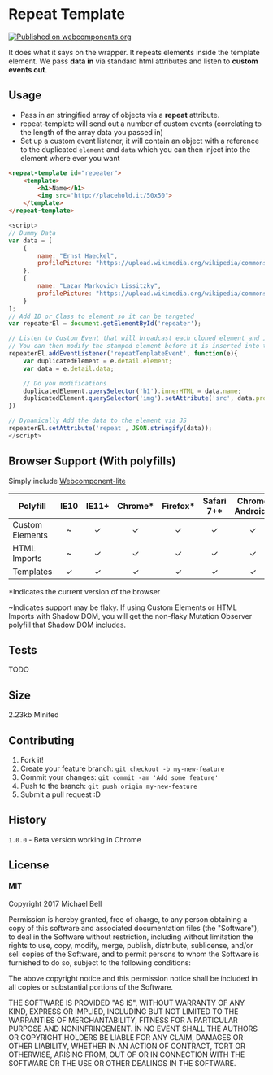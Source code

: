 


# Repeat Template
[![Published on webcomponents.org](https://img.shields.io/badge/webcomponents.org-published-blue.svg)](https://beta.webcomponents.org/element/MichaelFBA/repeat-template)

It does what it says on the wrapper. It repeats elements inside the template element.
We pass **data in** via standard html attributes and listen to **custom events out**.

## Usage
- Pass in an stringified array of objects via a **repeat** attribute.
- repeat-template will send out a number of custom events (correlating to the length of the array data you passed in)
- Set up a custom event listener, it will contain an object with a reference to the duplicated `element` and `data` which you can then inject into the element where ever you want

<!--
```
<custom-element-demo>
  <template>
    <link rel="import" href="src/repeat-template.html">
  </template>
</custom-element-demo>
```
-->
```html
<repeat-template id="repeater">
    <template>
        <h1>Name</h1>
        <img src="http://placehold.it/50x50">
    </template>
</repeat-template>
```

```js
<script>
// Dummy Data
var data = [
    {
        name: "Ernst Haeckel",
        profilePicture: "https://upload.wikimedia.org/wikipedia/commons/thumb/3/3b/Ernst_Haeckel_1860.jpg/220px-Ernst_Haeckel_1860.jpg"
    },
    {
        name: "Lazar Markovich Lissitzky",
        profilePicture: "https://upload.wikimedia.org/wikipedia/commons/thumb/f/f6/El_Lissitzky_-_1o_Kestnermappe_Proun_%28Proun._1st_Kestner_Portfolio%29_-_Google_Art_Project.jpg/220px-El_Lissitzky_-_1o_Kestnermappe_Proun_%28Proun._1st_Kestner_Portfolio%29_-_Google_Art_Project.jpg"
    }
];
// Add ID or Class to element so it can be targeted
var repeaterEl = document.getElementById('repeater');

// Listen to Custom Event that will broadcast each cloned element and its associated data.
// You can then modify the stamped element before it is inserted into the DOM
repeaterEl.addEventListener('repeatTemplateEvent', function(e){
    var duplicatedElement = e.detail.element;
    var data = e.detail.data;

    // Do you modifications
    duplicatedElement.querySelector('h1').innerHTML = data.name;
    duplicatedElement.querySelector('img').setAttribute('src', data.profilePicture);
})

// Dynamically Add the data to the element via JS
repeaterEl.setAttribute('repeat', JSON.stringify(data));
</script>
```

## Browser Support (With polyfills)
Simply include [Webcomponent-lite](https://cdnjs.cloudflare.com/ajax/libs/webcomponentsjs/0.7.23/webcomponents-lite.min.js)  


| Polyfill   | IE10 | IE11+ | Chrome* | Firefox* | Safari 7+* | Chrome Android* | Mobile Safari* |
| ---------- |:----:|:-----:|:-------:|:--------:|:----------:|:---------------:|:--------------:|
| Custom Elements | ~ | ✓ | ✓ | ✓ | ✓ | ✓| ✓ |
| HTML Imports | ~ | ✓ | ✓ | ✓ | ✓| ✓| ✓ |
| Templates | ✓ | ✓ | ✓ | ✓| ✓ | ✓ | ✓ |

*Indicates the current version of the browser

~Indicates support may be flaky. If using Custom Elements or HTML Imports with Shadow DOM, you will get the non-flaky Mutation Observer polyfill that Shadow DOM includes.

## Tests
TODO

## Size
2.23kb Minifed

## Contributing

1. Fork it!
2. Create your feature branch: `git checkout -b my-new-feature`
3. Commit your changes: `git commit -am 'Add some feature'`
4. Push to the branch: `git push origin my-new-feature`
5. Submit a pull request :D

## History

`1.0.0` - Beta version working in Chrome

## License

#### MIT
Copyright 2017 Michael Bell

Permission is hereby granted, free of charge, to any person obtaining a copy of this software and associated documentation files (the "Software"), to deal in the Software without restriction, including without limitation the rights to use, copy, modify, merge, publish, distribute, sublicense, and/or sell copies of the Software, and to permit persons to whom the Software is furnished to do so, subject to the following conditions:

The above copyright notice and this permission notice shall be included in all copies or substantial portions of the Software.

THE SOFTWARE IS PROVIDED "AS IS", WITHOUT WARRANTY OF ANY KIND, EXPRESS OR IMPLIED, INCLUDING BUT NOT LIMITED TO THE WARRANTIES OF MERCHANTABILITY, FITNESS FOR A PARTICULAR PURPOSE AND NONINFRINGEMENT. IN NO EVENT SHALL THE AUTHORS OR COPYRIGHT HOLDERS BE LIABLE FOR ANY CLAIM, DAMAGES OR OTHER LIABILITY, WHETHER IN AN ACTION OF CONTRACT, TORT OR OTHERWISE, ARISING FROM, OUT OF OR IN CONNECTION WITH THE SOFTWARE OR THE USE OR OTHER DEALINGS IN THE SOFTWARE.

